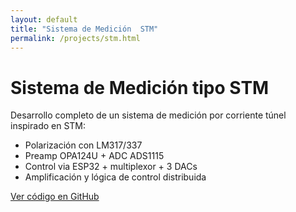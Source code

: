 ```yaml
---
layout: default
title: "Sistema de Medición  STM"
permalink: /projects/stm.html
---
```


# Sistema de Medición tipo STM

Desarrollo completo de un sistema de medición por corriente túnel inspirado en STM:

- Polarización con LM317/337
- Preamp OPA124U + ADC ADS1115
- Control via ESP32 + multiplexor + 3 DACs
- Amplificación y lógica de control distribuida

[Ver código en GitHub](https://github.com/mdam21/stm-control)
